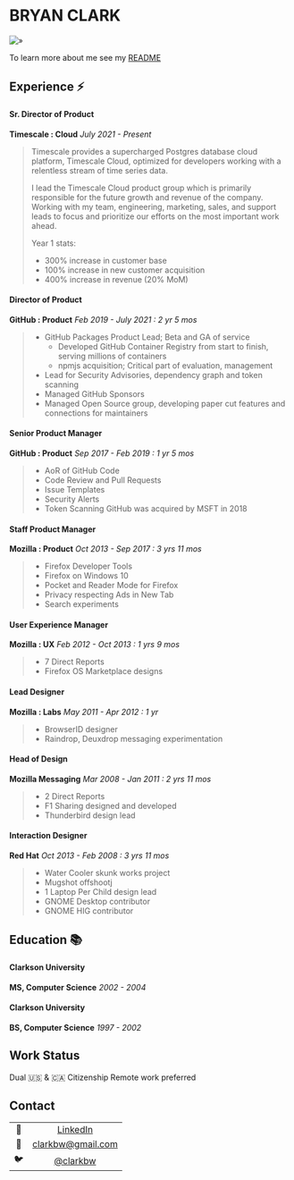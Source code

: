 # BRYAN CLARK

![»](https://user-images.githubusercontent.com/2134/28605762-42f16bf0-7188-11e7-847a-7d05b7cf97a4.png)

To learn more about me see my [README](./README.md)

## Experience :zap:

#### Sr. Director of Product
**Timescale : Cloud**
*July 2021 - Present*
> Timescale provides a supercharged Postgres database cloud platform, Timescale Cloud, optimized for developers working with a relentless stream of time series data. 
>
> I lead the Timescale Cloud product group which is primarily responsible for the future growth and revenue of the company. Working with my team, engineering, marketing, sales, and support leads to focus and prioritize our efforts on the most important work ahead.
>
> Year 1 stats:
> - 300% increase in customer base
> - 100% increase in new customer acquisition
> - 400% increase in revenue (20% MoM)

#### Director of Product
**GitHub : Product**
*Feb 2019 - July 2021 : 2 yr 5 mos*
> * GitHub Packages Product Lead; Beta and GA of service
>   * Developed GitHub Container Registry from start to finish, serving millions of containers
>   * npmjs acquisition; Critical part of evaluation, management
> * Lead for Security Advisories, dependency graph and token scanning
> * Managed GitHub Sponsors 
> * Managed Open Source group, developing paper cut features and connections for maintainers

#### Senior Product Manager
**GitHub : Product**
*Sep 2017 - Feb 2019 : 1 yr 5 mos*
> * AoR of GitHub Code
> * Code Review and Pull Requests
> * Issue Templates
> * Security Alerts
> * Token Scanning
> GitHub was acquired by MSFT in 2018

#### Staff Product Manager
**Mozilla : Product**
*Oct 2013 - Sep 2017 : 3 yrs 11 mos*
> * Firefox Developer Tools
> * Firefox on Windows 10
> * Pocket and Reader Mode for Firefox
> * Privacy respecting Ads in New Tab
> * Search experiments

#### User Experience Manager
**Mozilla : UX**
*Feb 2012 - Oct 2013 : 1 yrs 9 mos*
> * 7 Direct Reports
> * Firefox OS Marketplace designs

#### Lead Designer
**Mozilla : Labs**
*May 2011 - Apr 2012 : 1 yr*
> * BrowserID designer
> * Raindrop, Deuxdrop messaging experimentation

#### Head of Design
**Mozilla Messaging**
*Mar 2008 - Jan 2011 : 2 yrs 11 mos*
> * 2 Direct Reports
> * F1 Sharing designed and developed
> * Thunderbird design lead

#### Interaction Designer
**Red Hat**
*Oct 2013 - Feb 2008 : 3 yrs 11 mos*
> * Water Cooler skunk works project
> * Mugshot offshootj
> * 1 Laptop Per Child design lead
> * GNOME Desktop contributor
> * GNOME HIG contributor

## Education :books:

#### Clarkson University
**MS, Computer Science**
*2002 - 2004*

#### Clarkson University
**BS, Computer Science**
*1997 - 2002*

## Work Status

Dual :us: & :canada: Citizenship
Remote work preferred

## Contact 

| | |
|:----:|:---:|
|:link: | [LinkedIn](https://www.linkedin.com/in/clarkbw/)|
|:incoming_envelope: | [clarkbw@gmail.com](mailto:clarkbw@gmail.com)|
|:bird: | [@clarkbw](https://twitter.com/clarkbw)|



